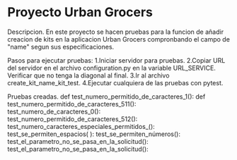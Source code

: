 # Proyecto Urban Grocers 

Descripcion.
En este proyecto se hacen pruebas para la funcion de añadir creacion de kits en la aplicacion Urban Grocers compronbando el campo de "name" segun sus especificaciones.

Pasos para ejecutar pruebas:
1.Iniciar servidor para pruebas.
2.Copiar URL del servidor en el archivo configuration.py en la variable URL_SERVICE. Verificar que no tenga la diagonal al final.
3.Ir al archivo create_kit_name_kit_test.
4.Ejecutar cualquiera de las pruebas con pytest.

Pruebas creadas.
def test_numero_permitido_de_caracteres_1():
def test_numero_permitido_de_caracteres_511():
test_numero_de_caracteres_0():
test_numero_permitido_de_caracteres_512():
test_numero_caracteres_especiales_permitidos_():
test_se_permiten_espacios( ):
test_se_permiten_números():
test_el_parametro_no_se_pasa_en_la_solicitud():
test_el_parametro_no_se_pasa_en_la_solicitud():
